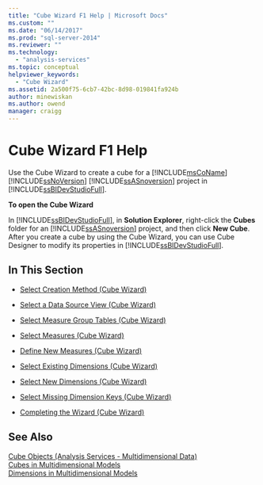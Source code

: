 ```yaml
---
title: "Cube Wizard F1 Help | Microsoft Docs"
ms.custom: ""
ms.date: "06/14/2017"
ms.prod: "sql-server-2014"
ms.reviewer: ""
ms.technology: 
  - "analysis-services"
ms.topic: conceptual
helpviewer_keywords: 
  - "Cube Wizard"
ms.assetid: 2a500f75-6cb7-42bc-8d98-019841fa924b
author: minewiskan
ms.author: owend
manager: craigg
---
```

# Cube Wizard F1 Help
  Use the Cube Wizard to create a cube for a [!INCLUDE[msCoName](../includes/msconame-md.md)] [!INCLUDE[ssNoVersion](../includes/ssnoversion-md.md)] [!INCLUDE[ssASnoversion](../includes/ssasnoversion-md.md)] project in [!INCLUDE[ssBIDevStudioFull](../includes/ssbidevstudiofull-md.md)].  
  
 **To open the Cube Wizard**  
  
 In [!INCLUDE[ssBIDevStudioFull](../includes/ssbidevstudiofull-md.md)], in **Solution Explorer**, right-click the **Cubes** folder for an [!INCLUDE[ssASnoversion](../includes/ssasnoversion-md.md)] project, and then click **New Cube**. After you create a cube by using the Cube Wizard, you can use Cube Designer to modify its properties in [!INCLUDE[ssBIDevStudioFull](../includes/ssbidevstudiofull-md.md)].  
  
## In This Section  
  
-   [Select Creation Method &#40;Cube Wizard&#41;](select-creation-method-cube-wizard.md)  
  
-   [Select a Data Source View &#40;Cube Wizard&#41;](select-a-data-source-view-cube-wizard.md)  
  
-   [Select Measure Group Tables &#40;Cube Wizard&#41;](select-measure-group-tables-cube-wizard.md)  
  
-   [Select Measures &#40;Cube Wizard&#41;](select-measures-cube-wizard.md)  
  
-   [Define New Measures &#40;Cube Wizard&#41;](define-new-measures-cube-wizard.md)  
  
-   [Select Existing Dimensions &#40;Cube Wizard&#41;](select-existing-dimensions-cube-wizard.md)  
  
-   [Select New Dimensions &#40;Cube Wizard&#41;](select-new-dimensions-cube-wizard.md)  
  
-   [Select Missing Dimension Keys &#40;Cube Wizard&#41;](select-missing-dimension-keys-cube-wizard.md)  
  
-   [Completing the Wizard &#40;Cube Wizard&#41;](completing-the-wizard-cube-wizard.md)  
  
## See Also  
 [Cube Objects &#40;Analysis Services - Multidimensional Data&#41;](multidimensional-models-olap-logical-cube-objects/cube-objects-analysis-services-multidimensional-data.md)   
 [Cubes in Multidimensional Models](multidimensional-models/cubes-in-multidimensional-models.md)   
 [Dimensions in Multidimensional Models](multidimensional-models/dimensions-in-multidimensional-models.md)  
  
  
